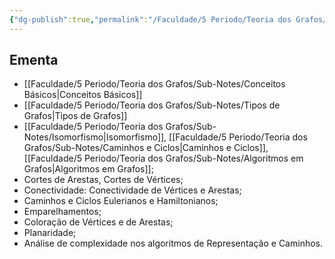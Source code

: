```yaml
---
{"dg-publish":true,"permalink":"/Faculdade/5 Periodo/Teoria dos Grafos/Grafos/","tags":["root","grafos"],"created":"2024-07-08T15:52:06.490-03:00"}
---
```



## Ementa
- [[Faculdade/5 Periodo/Teoria dos Grafos/Sub-Notes/Conceitos Básicos\|Conceitos Básicos]]
- [[Faculdade/5 Periodo/Teoria dos Grafos/Sub-Notes/Tipos de Grafos\|Tipos de Grafos]]
- [[Faculdade/5 Periodo/Teoria dos Grafos/Sub-Notes/Isomorfismo\|Isomorfismo]],  [[Faculdade/5 Periodo/Teoria dos Grafos/Sub-Notes/Caminhos e Ciclos\|Caminhos e Ciclos]], [[Faculdade/5 Periodo/Teoria dos Grafos/Sub-Notes/Algoritmos em Grafos\|Algoritmos em Grafos]]; 
- Cortes de Arestas, Cortes de Vértices; 
- Conectividade: Conectividade de Vértices e Arestas; 
- Caminhos e Ciclos Eulerianos e Hamiltonianos; 
- Emparelhamentos; 
- Coloração de Vértices e de Arestas; 
- Planaridade;
- Análise de complexidade nos algoritmos de  Representação e Caminhos.



